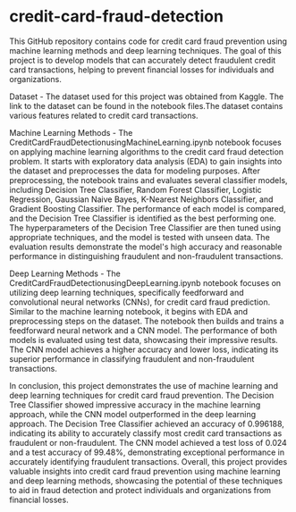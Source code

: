 # credit-card-fraud-detection
This GitHub repository contains code for credit card fraud prevention using machine learning methods and deep learning techniques. The goal of this project is to develop models that can accurately detect fraudulent credit card transactions, helping to prevent financial losses for individuals and organizations.

Dataset - 
The dataset used for this project was obtained from Kaggle. The link to the dataset can be found in the notebook files.The dataset contains various features related to credit card transactions.

Machine Learning Methods - 
The CreditCardFraudDetectionusingMachineLearning.ipynb notebook focuses on applying machine learning algorithms to the credit card fraud detection problem. It starts with exploratory data analysis (EDA) to gain insights into the dataset and preprocesses the data for modeling purposes.
After preprocessing, the notebook trains and evaluates several classifier models, including Decision Tree Classifier, Random Forest Classifier, Logistic Regression, Gaussian Naive Bayes, K-Nearest Neighbors Classifier, and Gradient Boosting Classifier. The performance of each model is compared, and the Decision Tree Classifier is identified as the best performing one.
The hyperparameters of the Decision Tree Classifier are then tuned using appropriate techniques, and the model is tested with unseen data. The evaluation results demonstrate the model's high accuracy and reasonable performance in distinguishing fraudulent and non-fraudulent transactions.

Deep Learning Methods - 
The CreditCardFraudDetectionusingDeepLearning.ipynb notebook focuses on utilizing deep learning techniques, specifically feedforward and convolutional neural networks (CNNs), for credit card fraud prediction. Similar to the machine learning notebook, it begins with EDA and preprocessing steps on the dataset.
The notebook then builds and trains a feedforward neural network and a CNN model. The performance of both models is evaluated using test data, showcasing their impressive results. The CNN model achieves a higher accuracy and lower loss, indicating its superior performance in classifying fraudulent and non-fraudulent transactions.

In conclusion, this project demonstrates the use of machine learning and deep learning techniques for credit card fraud prevention. The Decision Tree Classifier showed impressive accuracy in the machine learning approach, while the CNN model outperformed in the deep learning approach.
The Decision Tree Classifier achieved an accuracy of 0.996188, indicating its ability to accurately classify most credit card transactions as fraudulent or non-fraudulent. The CNN model achieved a test loss of 0.024 and a test accuracy of 99.48%, demonstrating exceptional performance in accurately identifying fraudulent transactions. Overall, this project provides valuable insights into credit card fraud prevention using machine learning and deep learning methods, showcasing the potential of these techniques to aid in fraud detection and protect individuals and organizations from financial losses.
